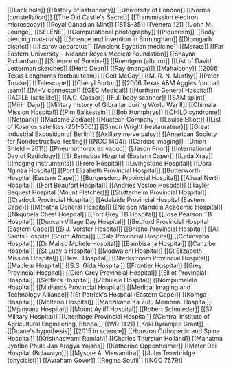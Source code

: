 [[Black hole]]
[[History of astronomy]]
[[University of London]]
[[Norma (constellation)]]
[[The Old Castle's Secret]]
[[Transmission electron microscopy]]
[[Royal Canadian Mint]]
[[STS-35]]
[[Venera 12]]
[[John M. Lounge]]
[[SELENE]]
[[Computational photography]]
[[Piquerism]]
[[Body piercing materials]]
[[Science and invention in Birmingham]]
[[Dibrugarh district]]
[[Ilizarov apparatus]]
[[Ancient Egyptian medicine]]
[[Merate]]
[[Far Eastern University – Nicanor Reyes Medical Foundation]]
[[Shayna Richardson]]
[[Science of Survival]]
[[Roentgen (album)]]
[[List of David Letterman sketches]]
[[Herb Dean]]
[[Ray (manga)]]
[[Mahaicony]]
[[2006 Texas Longhorns football team]]
[[Colt McCoy]]
[[M. R. N. Murthy]]
[[Peter Troake]]
[[Telescope]]
[[Cheryl Burton]]
[[2006 Texas A&M Aggies football team]]
[[MHV connector]]
[[GEC Medical]]
[[Northern General Hospital]]
[[AGILE (satellite)]]
[[A.C. Cossor]]
[[Full body scanner]]
[[SAM splint]]
[[Mirin Dajo]]
[[Military history of Gibraltar during World War II]]
[[Chimala Mission Hospital]]
[[Pim Balkestein]]
[[Bob Humphrys]]
[[CHILD syndrome]]
[[Netpark]]
[[Madame Zodiac]]
[[Nuctech Company]]
[[Louise Elliott]]
[[List of Kosmos satellites (251–500)]]
[[Simon Wright (restaurateur)]]
[[Great Industrial Exposition of Berlin]]
[[Axillary nerve palsy]]
[[American Society for Nondestructive Testing]]
[[NGC 1404]]
[[Cardiac imaging]]
[[Union Shield – 2011]]
[[Pneumothorax ex vacuo]]
[[Jason Prior]]
[[International Day of Radiology]]
[[St Barnabas Hospital (Eastern Cape)]]
[[Lada Xray]]
[[Imaging instruments]]
[[Frere Hospital]]
[[Livingstone Hospital]]
[[Dora Nginza Hospital]]
[[Port Elizabeth Provincial Hospital]]
[[Butterworth Hospital (Eastern Cape)]]
[[Burgersdorp Provincial Hospital]]
[[Aliwal North Hospital]]
[[Fort Beaufort Hospital]]
[[Andries Vosloo Hospital]]
[[Tayler Bequest Hospital (Mount Fletcher)]]
[[Stutterheim Provincial Hospital]]
[[Cradock Provincial Hospital]]
[[Adelaide Provincial Hospital (Eastern Cape)]]
[[Mthatha General Hospital]]
[[Nelson Mandela Academic Hospital]]
[[Nkqubela Chest Hospital]]
[[Fort Grey TB Hospital]]
[[Jose Pearson TB Hospital]]
[[Duncan Village Day Hospital]]
[[Bedford Provincial Hospital (Eastern Cape)]]
[[B.J. Vorster Hospital]]
[[Bhisho Provincial Hospital]]
[[All Saints Hospital (South Africa)]]
[[Cala Provincial Hospital]]
[[Cofimvaba Hospital]]
[[Dr Maliso Mphele Hospital]]
[[Bambisana Hospital]]
[[Canzibe Hospital]]
[[St Lucy's Hospital]]
[[Madwaleni Hospital]]
[[St Elizabeth Mission Hospital]]
[[Hewu Hospital]]
[[Sterkstroom Provincial Hospital]]
[[Maclear Hospital]]
[[S.S. Gida Hospital]]
[[Frontier Hospital]]
[[Grey Provincial Hospital]]
[[Glen Grey Provincial Hospital]]
[[Elliot Provincial Hospital]]
[[Settlers Hospital]]
[[Zithulele Hospital]]
[[Nompumelelo Hospital]]
[[Midlands Provincial Hospital]]
[[Medical Imaging and Technology Alliance]]
[[St Patrick's Hospital (Eastern Cape)]]
[[Komga Hospital]]
[[Molteno Hospital]]
[[Madzikane Ka Zulu Memorial Hospital]]
[[Mjanyana Hospital]]
[[Mount Ayliff Hospital]]
[[Robert Schmieder]]
[[37 Military Hospital]]
[[Uitenhage Provincial Hospital]]
[[Central Institute of Agricultural Engineering, Bhopal]]
[[WR 142]]
[[Keki Byramjee Grant]]
[[Duane's hypothesis]]
[[2015 in science]]
[[Houston Orthopedic and Spine Hospital]]
[[Krishnaswami Ramiah]]
[[Charles Thurstan Holland]]
[[Mahatma Jyotiba Phule Jan Arogya Yojana]]
[[Katherine Oppenheimer]]
[[Mater Dei Hospital (Bulawayo)]]
[[Mysore A. Viswamitra]]
[[John Trowbridge (physicist)]]
[[Avraham Gover]]
[[Regina Soufli]]
[[NGC 7679]]
